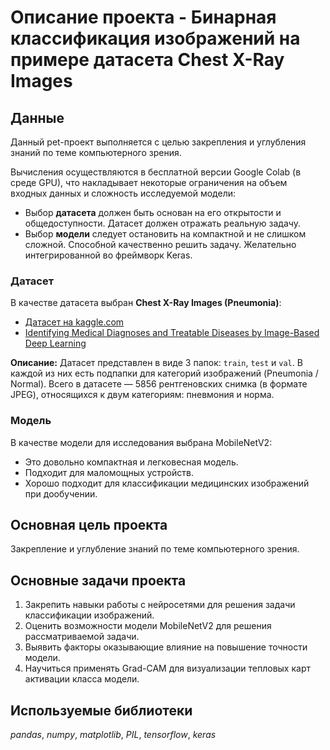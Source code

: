 # Описание проекта - Бинарная классификация изображений на примере датасета Chest X-Ray Images

## Данные

Данный pet-проект выполняется с целью закрепления и углубления знаний по теме компьютерного зрения.

Вычисления осуществляются в бесплатной версии Google Colab (в среде GPU), что накладывает некоторые ограничения на объем входных данных и сложность исследуемой модели:
* Выбор **датасета** должен быть основан на его открытости и общедоступности. Датасет должен отражать реальную задачу.
* Выбор **модели** следует остановить на компактной и не слишком сложной. Способной качественно решить задачу. Желательно интегрированной во фреймворк Keras.

### Датасет

В качестве датасета выбран **Chest X-Ray Images (Pneumonia)**:
* [Датасет на kaggle.com](https://www.kaggle.com/datasets/paultimothymooney/chest-xray-pneumonia)
* [Identifying Medical Diagnoses and Treatable Diseases by Image-Based Deep Learning](https://www.cell.com/cell/fulltext/S0092-8674(18)30154-5)

**Описание:** Датасет представлен в виде 3 папок: `train`, `test` и `val`. В каждой из них есть подпапки для категорий изображений (Pneumonia / Normal). Всего в датасете — 5856 рентгеновских снимка (в формате JPEG), относящихся к двум категориям: пневмония и норма.

### Модель

В качестве модели для исследования выбрана MobileNetV2:
* Это довольно компактная и легковесная модель.
* Подходит для маломощных устройств.
* Хорошо подходит для классификации медицинских изображений при дообучении.

## Основная цель проекта

Закрепление и углубление знаний по теме компьютерного зрения.

## Основные задачи проекта

1. Закрепить навыки работы с нейросетями для решения задачи классификации изображений.
2. Оценить возможности модели MobileNetV2 для решения рассматриваемой задачи.
3. Выявить факторы оказывающие влияние на повышение точности модели.
4. Научиться применять Grad-CAM для визуализации тепловых карт активации класса модели.

## Используемые библиотеки
*pandas*, *numpy*, *matplotlib*, *PIL*, *tensorflow*, *keras*